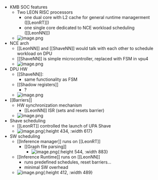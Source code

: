 - KMB SOC features
	- Two LEON RISC processors
		- one dual core with L2 cache for general runtime managerment ([[LeonRT]])
		- one single core dedicated to NCE workload scheduling ([[LeonNN]])
	- ![image.png](../assets/image_1714956122966_0.png)
- NCE arch
	- [[LeonNN]] and [[ShaveNN]] would talk with each other to schedule workload on DPU
	- [[ShaveNN]] is simple microcontroller, replaced with FSM in vpu4
	- ![image.png](../assets/image_1714956619984_0.png)
- DPU HW
	- [[ShaveNN]]:
		- same functionality as FSM
	- [[Shadow registers]]
		- ?
	- ![image.png](../assets/image_1714956761044_0.png)
- [[Barriers]]
	- HW synchronization mechanism
		- [[LeonNN]] ISR (sets and resets barrier)
	- ![image.png](../assets/image_1714957612389_0.png)
- Shave scheduling
	- [[LeonRT]] controlled the launch of UPA Shave
	- ![image.png](../assets/image_1714957791497_0.png){:height 434, :width 617}
- SW scheduling
	- [[Inference manager]] runs on [[LeonRT]]
		- [[Graph file parsing]]
			- ![image.png](../assets/image_1714958079336_0.png){:height 544, :width 883}
	- [[Inference Runtime]] runs on [[LeonNN]]
		- runs predefined schedules, reset barriers...
		- minimal SW overhead
	- ![image.png](../assets/image_1714957867252_0.png){:height 412, :width 489}